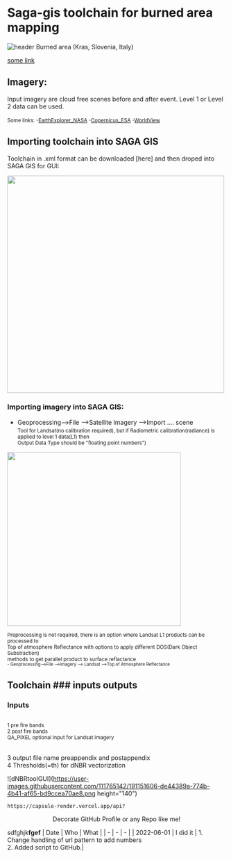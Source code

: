 # Saga-gis toolchain for burned area mapping
![header](https://user-images.githubusercontent.com/111765142/191145104-af857c75-9913-4db8-84eb-9211f6371eb5.png)
Burned area (Kras, Slovenia, Italy)

[some link](https://docs.google.com/document/d/1GPtPFcteq4Acpxi92wx8Xh0RLyAXM6RzKxIIifj8RAo/edit?usp=sharing)

## Imagery:

Input imagery are cloud free scenes before and after event. Level 1 or Level 2 data can be used.  
<br/><sub/>Some links:
-[EarthExplorer_NASA](https://earthexplorer.usgs.gov/)
-[Copernicus_ESA](https://scihub.copernicus.eu/dhus/#/home)
-[WorldView](https://worldview.earthdata.nasa.gov/?v=-41.77842088367239,17.969859441159233,26.980443247397467,53.613930015916836&l=Coastlines_15m,VIIRS_SNPP_CorrectedReflectance_BandsM11-I2-I1&lg=false&t=2019-02-12-T00%3A00%3A00Z)

## Importing toolchain into SAGA GIS
Toolchain in .xml format can be downloaded [here] and then droped into SAGA GIS for GUI:

<img src="https://user-images.githubusercontent.com/111765142/190589287-b2615f72-79f4-4a8e-9c53-48b5f5cac0b0.png" width="500">

### Importing imagery into SAGA GIS:

- Geoprocessing-->File -->Satellite Imagery -->Import .... scene
<sub/><br/>Tool for Landsat(no calibration required), but if Radiometric calibration(radiance) is applied to level 1 data(L1) then 
<br/>Output Data Type should be "floating point numbers")

<img src="https://user-images.githubusercontent.com/111765142/188313379-32e0162b-dac1-4631-84e4-92fabbbfe35b.png" width="400" >

<sub/>Preprocessing is not required, there is an option where Landsat L1 products can be processed to 
<br/>Top of atmosphere Reflectance with options to apply different DOS(Dark Object Substraction) 
<br>methods to get parallel product to surface reflactance    
<sub/>- Geoprocessing-->File -->Imagery --> Landsat -->Top of Atmosphere Reflectance

## Toolchain ### inputs outputs
### Inputs
<sub/><br/>1 pre fire bands
<br/>2 post fire bands
<br/>QA_PIXEL optional input for Landsat imagery

<br/>3 output file name preappendix and postappendix
<br/>4 Thresholds(=th) for dNBR vectorization

![dNBRtoolGUI](https://user-images.githubusercontent.com/111765142/191151606-de44389a-774b-4b41-af65-bd9ccea70ae8.png height="140")


```
https://capsule-render.vercel.app/api?
```

<p align='center'> Decorate GitHub Profile or any Repo like me! </p>


sdfghjk**fgef**
| Date | Who | What |
| - | - | - |
| 2022-06-01 | I did it | 1. Change handling of url pattern to add numbers <br> 2. Added script to GitHub.|
